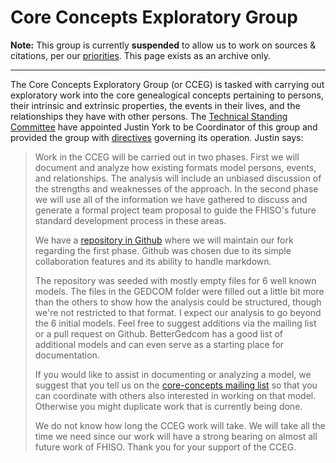Core Concepts Exploratory Group
===============================

**Note:** This group is currently **suspended** to allow us to work on
sources & citations, per our [priorities](/priorities).  This page
exists as an archive only.

* * *

The Core Concepts Exploratory Group (or CCEG) is tasked with carrying
out exploratory work into the core genealogical concepts pertaining to
persons, their intrinsic and extrinsic properties, the events in their
lives, and the relationships they have with other persons. The
[Technical Standing Committee](/) have appointed Justin York to be
Coordinator of this group and provided the group with
[directives](directives) governing its operation. Justin says:

> Work in the CCEG will be carried out in two phases. First we will
> document and analyze how existing formats model persons, events, and
> relationships. The analysis will include an unbiased discussion of the
> strengths and weaknesses of the approach. In the second phase we will
> use all of the information we have gathered to discuss and generate a
> formal project team proposal to guide the FHISO's future standard
> development process in these areas. 
>
> We have a [repository in
> Github](https://github.com/fhiso/core-concepts-eg) where we will
> maintain our fork regarding the first phase. Github was chosen due to
> its simple collaboration features and its ability to handle markdown.
>
> The repository was seeded with mostly empty files for 6 well known
> models. The files in the GEDCOM folder were filled out a little bit
> more than the others to show how the analysis could be structured,
> though we're not restricted to that format. I expect our analysis to
> go beyond the 6 initial models. Feel free to suggest additions via the
> mailing list or a pull request on Github. BetterGedcom has a good list
> of additional models and can even serve as a starting place for
> documentation. 
>
> If you would like to assist in documenting or analyzing
> a model, we suggest that you tell us on the [core-concepts mailing
> list](http://fhiso.org/mailman/listinfo/core-concepts_fhiso.org) so
> that you can coordinate with others also interested in working on that
> model. Otherwise you might duplicate work that is currently being
> done. 
>
> We do not know how long the CCEG work will take. We will take
> all the time we need since our work will have a strong bearing on
> almost all future work of FHISO. Thank you for your support of the
> CCEG.
